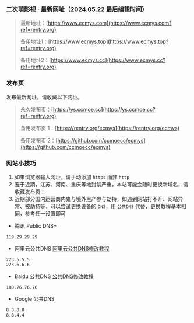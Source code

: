 ### 二次萌影视 · 最新网址（2024.05.22 最后编辑时间）
>最新地址：[https://www.ecmys.com](https://www.ecmys.com?ref=rentry.org)
>
>备用地址1：[https://www.ecmys.top](https://www.ecmys.top?ref=rentry.org)
>
>备用地址2：[https://www.ecmys.cc](https://www.ecmys.cc?ref=rentry.org)

### 发布页
发布最新网址，请收藏以下网址。
>永久发布页：[https://ys.ccmoe.cc](https://ys.ccmoe.cc?ref=rentry.org)
>
>备用发布页·1：[https://rentry.org/ecmys](https://rentry.org/ecmys)
>
>备用发布页·2：[https://github.com/ccmoecc/ecmys](https://github.com/ccmoecc/ecmys)

### 网站小技巧
1. 如果浏览器输入网址，请手动添加 `https` 而非 `http`
2. 鉴于近期，江苏、河南、重庆等地封禁严重，本站可能会随时更换新域名，请收藏发布页！
3. 近期部分国内运营商内鬼与境外黑产参与劫持，如遇到网站打不开、网站异常、被劫持等，可以尝试更换设备的 `DNS`，用 `公共DNS` 代替，更换教程基本相同，参考任一设置即可

* 腾讯 Public DNS+
```
119.29.29.29
```

* 阿里云公共DNS [阿里云公共DNS修改教程](https://www.alidns.com/knowledge?type=SETTING_DOCS#user_windows)
```
223.5.5.5
223.6.6.6
```

* Baidu 公共DNS [公共DNS修改教程](https://dudns.baidu.com/index.html)
```
180.76.76.76
```

* Google 公共DNS
```
8.8.8.8
8.8.4.4
```
